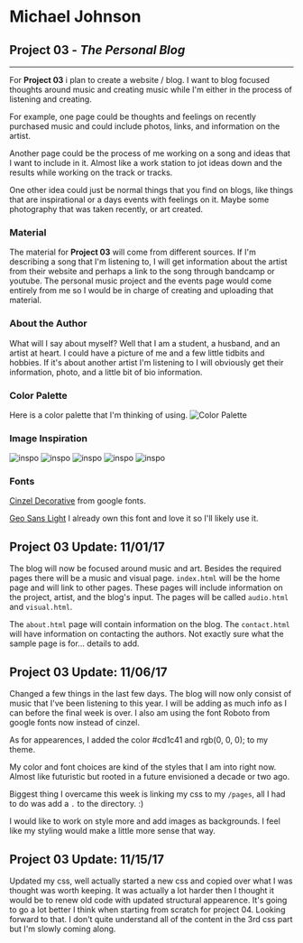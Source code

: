 # **Michael Johnson**
## **Project 03** - *The Personal Blog*
---
For **Project 03** i plan to create a website / blog. I want to blog focused thoughts around music and creating music while I'm either in the process of listening and creating.

For example, one page could be thoughts and feelings on recently purchased music and could include photos, links, and information on the artist.

Another page could be the process of me working on a song and ideas that I want to include in it. Almost like a work station to jot ideas down and the results while working on the track or tracks.

One other idea could just be normal things that you find on blogs, like things that are inspirational or a days events with feelings on it. Maybe some photography that was taken recently, or art created.

### **Material**

The material for **Project 03** will come from different sources. If I'm describing a song that I'm listening to, I will get information about the artist from their website and perhaps a link to the song through bandcamp or youtube. The personal music project and the events page would come entirely from me so I would be in charge of creating and uploading that material.

### **About the Author**

What will I say about myself? Well that I am a student, a husband, and an artist at heart. I could have a picture of me and a few little tidbits and hobbies. If it's about another artist I'm listening to I will obviously get their information, photo, and a little bit of bio information.

### **Color Palette**

Here is a color palette that I'm thinking of using.
![Color Palette](./Images/color-palette.png)

### **Image Inspiration**
![inspo](./Images/jesus-perea-abstract-composition-m19-2017.jpg)
![inspo](./Images/tbdxesno7.png)
![inspo](./Images/untitled2.jpg)
![inspo](./Images/sol-lewitt-from-six-geometric.jpg)
![inspo](./Images/untitled1.jpg)

### **Fonts**
[Cinzel Decorative](https://fonts.google.com/specimen/Cinzel+Decorative) from google fonts.

[Geo Sans Light](https://www.dafont.com/geo-sans-light.font) I already own this font and love it so I'll likely use it.

## **Project 03 Update: 11/01/17**

The blog will now be focused around music and art. Besides the required pages there will be a music and visual page. `index.html` will be the home page and will link to other pages. These pages will include information on the project, artist, and the blog's input. The pages will be called `audio.html` and `visual.html`.

The `about.html` page will contain information on the blog. The `contact.html` will have information on contacting the authors. Not exactly sure what the sample page is for... details to add.


## **Project 03 Update: 11/06/17**

Changed a few things in the last few days. The blog will now only consist of music that I've been listening to this year. I will be adding as much info as I can before the final week is over. I also am using the font Roboto from google fonts now instead of cinzel.

As for appearences, I added the color #cd1c41 and rgb(0, 0, 0); to my theme.

My color and font choices are kind of the styles that I am into right now. Almost like futuristic but rooted in a future envisioned a decade or two ago.

Biggest thing I overcame this week is linking my css to my `/pages`, all I had to do was add a `.` to the directory. :)

I would like to work on style more and add images as backgrounds. I feel like my styling would make a little more sense that way.

## **Project 03 Update: 11/15/17**

Updated my css, well actually started a new css and copied over what I was thought was worth keeping. It was actually a lot harder then I thought it would be to renew old code with updated structural appearence. It's going to go a lot better I think when starting from scratch for project 04. Looking forward to that. I don't quite understand all of the content in the 3rd css part but I'm slowly coming along. 
